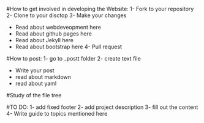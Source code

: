 #How to get involved in developing the Website:
1- Fork to your repository
2- Clone to your disctop
3- Make your changes
* Read about webdeveopment here
* Read about github pages here
* Read about Jekyll here
* Read about bootstrap here
4- Pull request

#How to post:
1- go to _postt folder
2- create text file 
* Write your post
* read about markdown
* read about yaml

#Study of the file tree

#TO DO:
1- add fixed footer
2- add project description
3- fill out the content
4- Write guide to topics mentioned here          
